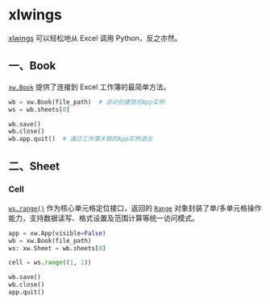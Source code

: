 # xlwings

[xlwings](https://github.com/xlwings/xlwings) 可以轻松地从 Excel 调用 Python，反之亦然。

## 一、Book

[`xw.Book`](https://docs.xlwings.org/en/stable/api/book.html#xlwings.Book) 提供了连接到 Excel 工作簿的最简单方法。

```python
wb = xw.Book(file_path)  # 自动创建隐式App实例
ws = wb.sheets[0]

wb.save()
wb.close()
wb.app.quit()  # 通过工作簿关联的App实例退出
```

## 二、Sheet

### Cell

[`ws.range()`](https://docs.xlwings.org/en/stable/api/sheet.html#xlwings.Sheet.range) 作为核心单元格定位接口，返回的 [`Range`](https://docs.xlwings.org/en/stable/api/range.html#xlwings.Range) 对象封装了单/多单元格操作能力，支持数据读写、格式设置及范围计算等统一访问模式。

```python
app = xw.App(visible=False)
wb = xw.Book(file_path)
ws: xw.Sheet = wb.sheets[0]

cell = ws.range((1, 1))

wb.save()
wb.close()
app.quit()
```

